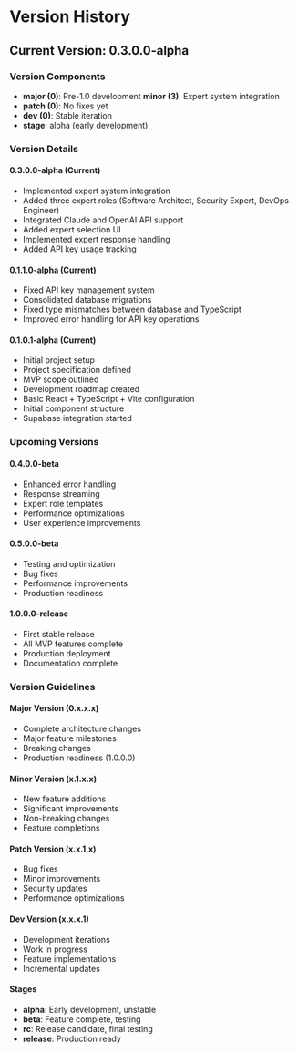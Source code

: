 # Version History

## Current Version: 0.3.0.0-alpha

### Version Components
- **major (0)**: Pre-1.0 development
  **minor (3)**: Expert system integration
- **patch (0)**: No fixes yet
- **dev (0)**: Stable iteration
- **stage**: alpha (early development)

### Version Details

#### 0.3.0.0-alpha (Current)
- Implemented expert system integration
- Added three expert roles (Software Architect, Security Expert, DevOps Engineer)
- Integrated Claude and OpenAI API support
- Added expert selection UI
- Implemented expert response handling
- Added API key usage tracking

#### 0.1.1.0-alpha (Current)
- Fixed API key management system
- Consolidated database migrations
- Fixed type mismatches between database and TypeScript
- Improved error handling for API key operations

#### 0.1.0.1-alpha (Current)
- Initial project setup
- Project specification defined
- MVP scope outlined
- Development roadmap created
- Basic React + TypeScript + Vite configuration
- Initial component structure
- Supabase integration started

### Upcoming Versions

#### 0.4.0.0-beta
- Enhanced error handling
- Response streaming
- Expert role templates
- Performance optimizations
- User experience improvements

#### 0.5.0.0-beta
- Testing and optimization
- Bug fixes
- Performance improvements
- Production readiness

#### 1.0.0.0-release
- First stable release
- All MVP features complete
- Production deployment
- Documentation complete

### Version Guidelines

#### Major Version (0.x.x.x)
- Complete architecture changes
- Major feature milestones
- Breaking changes
- Production readiness (1.0.0.0)

#### Minor Version (x.1.x.x)
- New feature additions
- Significant improvements
- Non-breaking changes
- Feature completions

#### Patch Version (x.x.1.x)
- Bug fixes
- Minor improvements
- Security updates
- Performance optimizations

#### Dev Version (x.x.x.1)
- Development iterations
- Work in progress
- Feature implementations
- Incremental updates

#### Stages
- **alpha**: Early development, unstable
- **beta**: Feature complete, testing
- **rc**: Release candidate, final testing
- **release**: Production ready